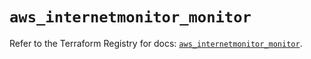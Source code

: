 # `aws_internetmonitor_monitor`

Refer to the Terraform Registry for docs: [`aws_internetmonitor_monitor`](https://registry.terraform.io/providers/hashicorp/aws/4.67.0/docs/resources/internetmonitor_monitor).

